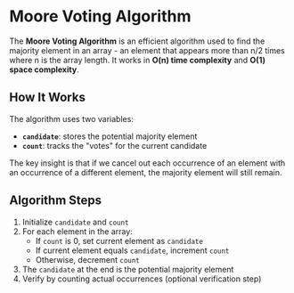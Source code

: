 # Moore Voting Algorithm

The **Moore Voting Algorithm** is an efficient algorithm used to find the majority element in an array - an element that appears more than n/2 times where n is the array length. It works in **O(n) time complexity** and **O(1) space complexity**.

## How It Works

The algorithm uses two variables:
- **`candidate`**: stores the potential majority element
- **`count`**: tracks the "votes" for the current candidate

The key insight is that if we cancel out each occurrence of an element with an occurrence of a different element, the majority element will still remain.

## Algorithm Steps

1. Initialize `candidate` and `count`
2. For each element in the array:
   - If `count` is 0, set current element as `candidate`
   - If current element equals `candidate`, increment `count`
   - Otherwise, decrement `count`
3. The `candidate` at the end is the potential majority element
4. Verify by counting actual occurrences (optional verification step)